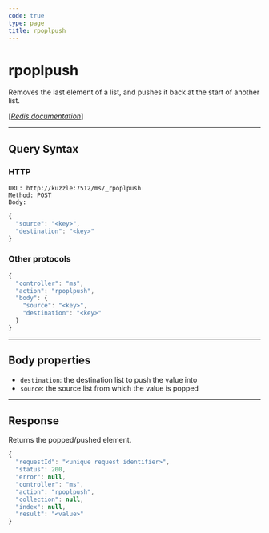 ```yaml
---
code: true
type: page
title: rpoplpush
---
```


# rpoplpush



Removes the last element of a list, and pushes it back at the start of another list.

[[_Redis documentation_]](https://redis.io/commands/rpoplpush)

---

## Query Syntax

### HTTP

```http
URL: http://kuzzle:7512/ms/_rpoplpush
Method: POST
Body:
```

```js
{
  "source": "<key>",
  "destination": "<key>"
}
```

### Other protocols

```js
{
  "controller": "ms",
  "action": "rpoplpush",
  "body": {
    "source": "<key>",
    "destination": "<key>"
  }
}
```

---

## Body properties

- `destination`: the destination list to push the value into
- `source`: the source list from which the value is popped

---

## Response

Returns the popped/pushed element.

```js
{
  "requestId": "<unique request identifier>",
  "status": 200,
  "error": null,
  "controller": "ms",
  "action": "rpoplpush",
  "collection": null,
  "index": null,
  "result": "<value>"
}
```
